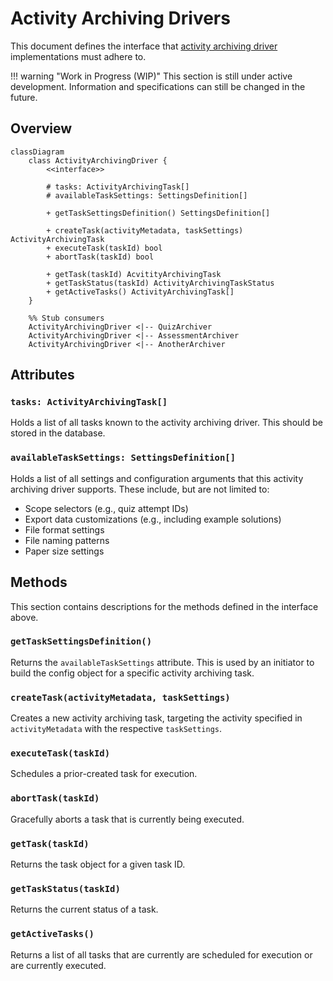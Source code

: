 # Activity Archiving Drivers

This document defines the interface that [activity archiving driver](../../components/activity-archiving-drivers.md)
implementations must adhere to.

!!! warning "Work in Progress (WIP)"
    This section is still under active development. Information and specifications can still be changed in the future.


## Overview

```mermaid
classDiagram
    class ActivityArchivingDriver {
        <<interface>>
        
        # tasks: ActivityArchivingTask[]
        # availableTaskSettings: SettingsDefinition[]
        
        + getTaskSettingsDefinition() SettingsDefinition[]
            
        + createTask(activityMetadata, taskSettings) ActivityArchivingTask
        + executeTask(taskId) bool
        + abortTask(taskId) bool
        
        + getTask(taskId) AcvitityArchivingTask
        + getTaskStatus(taskId) ActivityArchivingTaskStatus
        + getActiveTasks() ActivityArchivingTask[]
    }
    
    %% Stub consumers
    ActivityArchivingDriver <|-- QuizArchiver
    ActivityArchivingDriver <|-- AssessmentArchiver
    ActivityArchivingDriver <|-- AnotherArchiver
```

## Attributes

### `tasks: ActivityArchivingTask[]`

Holds a list of all tasks known to the activity archiving driver. This should be stored in the database.

### `availableTaskSettings: SettingsDefinition[]`

Holds a list of all settings and configuration arguments that this activity archiving driver supports. These include,
but are not limited to:

- Scope selectors (e.g., quiz attempt IDs)
- Export data customizations (e.g., including example solutions)
- File format settings
- File naming patterns
- Paper size settings


## Methods

This section contains descriptions for the methods defined in the interface above.

### `getTaskSettingsDefinition()`

Returns the `availableTaskSettings` attribute. This is used by an initiator to build the config object for a specific
activity archiving task.

### `createTask(activityMetadata, taskSettings)`

Creates a new activity archiving task, targeting the activity specified in `activityMetadata` with the respective
`taskSettings`.

### `executeTask(taskId)`

Schedules a prior-created task for execution.

### `abortTask(taskId)`

Gracefully aborts a task that is currently being executed.

### `getTask(taskId)`

Returns the task object for a given task ID.

### `getTaskStatus(taskId)`

Returns the current status of a task.

### `getActiveTasks()`

Returns a list of all tasks that are currently are scheduled for execution or are currently executed.
